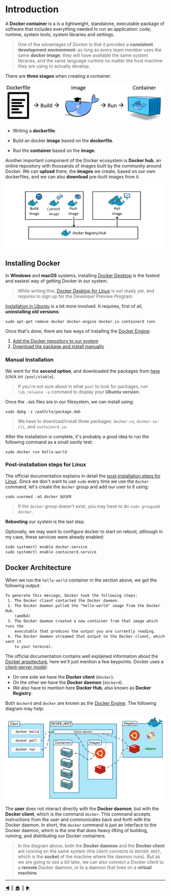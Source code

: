 # Introduction
A **Docker container** is a is a lightweight, standalone, executable package of software that includes everything needed to run an application: code, runtime, system tools, system libraries and settings.

> One of the advantages of Docker is that it provides a **consistent development environment**: as long as every team member uses the same **docker image**, they will have available the same system libraries, and the same language runtime no matter the host machine they are using to actually develop.

There are **three stages** when creating a container:

![bird's eye view](./images/docker.png)

* Writing a **dockerfile**.

* Build an docker **image** based on the **dockerfile**.

* Run the **container** based on the **image**.

Another important component of the Docker ecosystem is **Docker hub**, an online repository with thousands of images built by the community around Docker. We can **upload** there, the **images** we create, based on our own dockerfiles, and we can also **download** pre-built images from it.

![dockerhub](./images/dockerhub.png)

## Installing Docker
In **Windows** and **macOS** systems, installing [Docker Desktop](https://www.docker.com/products/docker-desktop) is the fastest and easiest way of getting Docker in our system.

> While writing this, [Docker Desktop for Linux](https://www.docker.com/blog/accelerating-new-features-in-docker-desktop/) is not ready yet, and requires to sign up for the Developer Preview Program.

[Installation in Ubuntu](https://docs.docker.com/engine/install/ubuntu) is a bit more involved. It requires, first of all, **uninstalling old versions**:
```
sudo apt-get remove docker docker-engine docker.io containerd runc
```

Once that's done, there are two ways of installing the [Docker Engine](https://docs.docker.com/engine):

1. [Add the Docker repository to our system](https://docs.docker.com/engine/install/ubuntu/#install-using-the-repository)
2. [Download the package and install manually](https://docs.docker.com/engine/install/ubuntu/#install-from-a-package)

### Manual Installation
We went for the **second option**, and downloaded the packages from [here](https://download.docker.com/linux/ubuntu/dists/) (click on `/pool/stable`).

> If you're not sure about in what `pool` to look for packages, run `lsb_release -a` command to display your **Ubuntu version**.

Once the `.deb` files are in our filesystem, we can install using:
```
sudo dpkg -i /path/to/package.deb
```

> We have to download/install three packages: `docker-ce`, `docker-ce-cli`, and `containerd.io`.

After the installation is complete, it's probably a good idea to run the following command as a small sanity test:
```
sudo docker run hello-world
```

### Post-installation steps for Linux
The official documentation explains in detail the [post-installation steps for Linux](https://docs.docker.com/engine/install/linux-postinstall/). Since we don't want to use `sudo` every time we use the `docker` command, let's create the `docker` group and add our user to it using:
```
sudo usermod -aG docker $USER
```

> If the `docker` group doesn't exist, you may have to do `sudo groupadd docker`.

**Rebooting** our system is the last step.

Optionally, we may want to configure docker to start on reboot, although in my case, these services were already enabled:
```
sudo systemctl enable docker.service
sudo systemctl enable containerd.service
```

## Docker Architecture
When we run the `hello-world` container in the section above, we got the following output:
```
To generate this message, Docker took the following steps:
 1. The Docker client contacted the Docker daemon.
 2. The Docker daemon pulled the "hello-world" image from the Docker Hub.
    (amd64)
 3. The Docker daemon created a new container from that image which runs the
    executable that produces the output you are currently reading.
 4. The Docker daemon streamed that output to the Docker client, which sent it
    to your terminal.
```

The official documentation contains well explained information about the [Docker arquitecture](https://docs.docker.com/get-started/overview/#docker-architecture), here we'll just mention a few keypoints. Docker uses a [client-server model](https://en.wikipedia.org/wiki/Client%E2%80%93server_model):

* On one side we have the **Docker client** (`docker`).
* On the other we have the **Docker daemon** (`dockerd`).
* We also have to mention here **Docker Hub**, also known as **Docker Registry**.

Both `dockerd` and `docker` are known as the [Docker Engine](https://docs.docker.com/engine/). The following diagram may help:

![client-server model](./images/docker_architecture.png)

The **user** does not interact directly with the **Docker daemon**, but with the **Docker client**, which is the command `docker`. This command accepts instructions from the user and communicates back and forth with the Docker daemon. In short, the `docker` command is just an interface to the Docker daemon, which is the one that does heavy lifting of building, running, and distributing our Docker containers.

> In the diagram above, both the **Docker daemon** and the **Docker client** are running on the same system (the client connects to `DOCKER_HOST`, which is the **socket** of the machine where the daemon runs). But as we are going to see a bit later, we can also connect a Docker client to a **remote** Docker daemon, or to a daemon that lives on a **virtual machine**.

---
[:arrow_backward:][back] ║ [:house:][home] ║ [:arrow_forward:][next]

<!-- navigation -->
[home]: ../README.md
[back]: ../README.md
[next]: ./swarms.md
